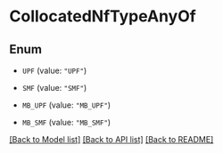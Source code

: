 # CollocatedNfTypeAnyOf

## Enum


* `UPF` (value: `"UPF"`)

* `SMF` (value: `"SMF"`)

* `MB_UPF` (value: `"MB_UPF"`)

* `MB_SMF` (value: `"MB_SMF"`)


[[Back to Model list]](../README.md#documentation-for-models) [[Back to API list]](../README.md#documentation-for-api-endpoints) [[Back to README]](../README.md)


